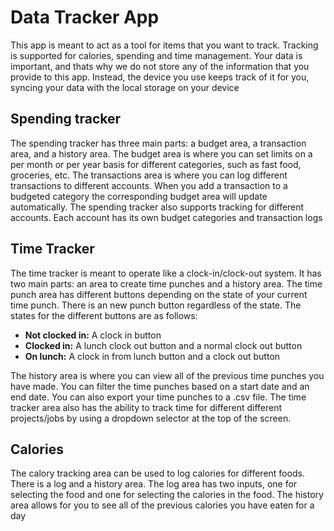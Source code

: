 # Data Tracker App
This app is meant to act as a tool for items that you want to track. Tracking is supported for calories, spending and time management. Your data is important, and thats why we do not store any of the information that you provide to this app. Instead, the device you use keeps track of it for you, syncing your data with the local storage on your device

## Spending tracker
The spending tracker has three main parts: a budget area, a transaction area, and a history area. The budget area is where you can set limits on a per month or per year basis for different categories, such as fast food, groceries, etc. The transactions area is where you can log different transactions to different accounts. When you add a transaction to a budgeted category the corresponding budget area will update automatically. The spending tracker also supports tracking for different accounts. Each account has its own budget categories and transaction logs

## Time Tracker
The time tracker is meant to operate like a clock-in/clock-out system. It has two main parts: an area to create time punches and a history area. The time punch area has different buttons depending on the state of your current time punch. There is an new punch button regardless of the state. The states for the different buttons are as follows:

* **Not clocked in:** A clock in button
* **Clocked in:** A lunch clock out button and a normal clock out button
* **On lunch:** A clock in from lunch button and a clock out button

The history area is where you can view all of the previous time punches you have made. You can filter the time punches based on a start date and an end date. You can also export your time punches to a .csv file. The time tracker area also has the ability to track time for different different projects/jobs by using a dropdown selector at the top of the screen.

## Calories
The calory tracking area can be used to log calories for different foods. There is a log and a history area. The log area has two inputs, one for selecting the food and one for selecting the calories in the food. The history area allows for you to see all of the previous calories you have eaten for a day